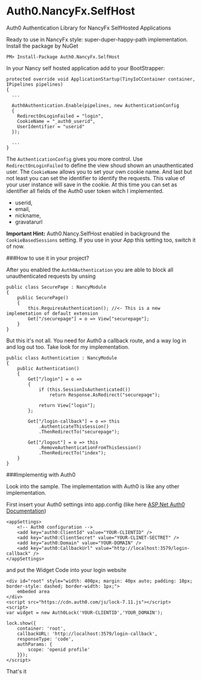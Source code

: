 Auth0.NancyFx.SelfHost
======================

Auth0 Authentication Library for NancyFx SelfHosted Applications

Ready to use in NancyFx style: super-duper-happy-path implementation. Install the package by NuGet

    PM> Install-Package Auth0.NancyFx.SelfHost
   
In your Nancy self hosted application add to your BootStrapper:


    protected override void ApplicationStartup(TinyIoCContainer container, IPipelines pipelines)
    {
      ...
            
      Auth0Authentication.Enable(pipelines, new AuthenticationConfig
      {
        RedirectOnLoginFailed = "login",
        CookieName = "_auth0_userid",
        UserIdentifier = "userid"
      });
            
      ...
    }
    
The `AuthenticationConfig` gives you more control. Use `RedirectOnLoginFailed` to define the view shoud shown an unauthenticated user. The `CookieName` allows you to set your own cookie name. And last but not least you can set the identifier to identify the requests. This value of your user instance will save in the cookie. At this time you can set as identifier all fields of the Auth0 user token witch I implemented.

 * userid,
 * email,
 * nickname,
 * gravatarurl

**Important Hint:** Auth0.Nancy.SelfHost enabled in background the `CookieBasedSessions` setting. If you use in your App this setting too, switch it of now.


###How to use it in your project?

After you enabled the `Auth0Authentication` you are able to block all unauthenticated requests by unsing


    public class SecurePage : NancyModule
    {
        public SecurePage()
        {
            this.RequiresAuthentication(); //<- This is a new implemetation of default extension
            Get["/securepage"] = o => View["securepage"];
        }
    }
    
    
But this it's not all. You need for Auth0 a callback route, and a way log in and log out too. Take look for my implementation.

    public class Authentication : NancyModule
    {
        public Authentication()
        {
            Get["/login"] = o =>
            {
                if (this.SessionIsAuthenticated())
                    return Response.AsRedirect("securepage");

                return View["login"];
            };

            Get["/login-callback"] = o => this
                .AuthenticateThisSession()
                .ThenRedirectTo("securepage");

            Get["/logout"] = o => this
                .RemoveAuthenticationFromThisSession()
                .ThenRedirectTo("index");
        }
    }
    
###Implementig with Auth0

Look into the sample. The implementation with Auth0 is like any other implementation. 

First insert your Auth0 settings into app.config (like here [ASP.Net Auth0 Documentation](https://github.com/auth0/docs/blob/master/docs/aspnet-tutorial.md))

    <appSettings>
        <!-- Auth0 configuration -->
        <add key="auth0:ClientId" value="YOUR-CLIENTID" />
        <add key="auth0:ClientSecret" value="YOUR-CLINET-SECTRET" />
        <add key="auth0:Domain" value="YOUR-DOMAIN" />
        <add key="auth0:CallbackUrl" value="http://localhost:3579/login-callback" />
    </appSettings>
    
and put the Widget Code into your login website

    <div id="root" style="width: 400px; margin: 40px auto; padding: 10px; border-style: dashed; border-width: 1px;">
        embeded area
    </div>
    <script src="https://cdn.auth0.com/js/lock-7.11.js"></script>
    <script>	
    var widget = new Auth0Lock('YOUR-CLIENTID','YOUR_DOMAIN'); 
    
    lock.show({
        container: 'root', 
        callbackURL: 'http://localhost:3579/login-callback',
        responseType: 'code',
        authParams: {
            scope: 'openid profile'
        }});
    </script>
    

That's it
